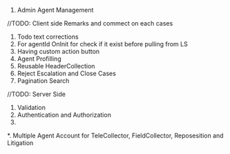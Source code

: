 

1. Admin Agent Management












//TODO: Client side
Remarks and commect on each cases

1. Todo text corrections
2. For agentId OnInit for check if it exist before pulling from LS
3. Having custom action button
4. Agent Profilling
5. Reusable HeaderCollection
6. Reject Escalation and Close Cases
7. Pagination Search

//TODO: Server Side
1. Validation
2. Authentication and Authorization
3. 

*. Multiple Agent Account for TeleCollector, FieldCollector, Reposesition and Litigation
